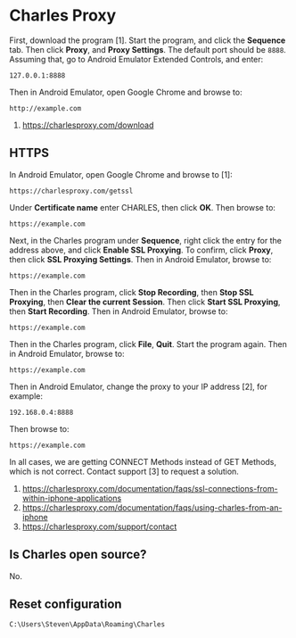 # Charles Proxy

First, download the program [1]. Start the program, and click the **Sequence**
tab. Then click **Proxy**, and **Proxy Settings**. The default port should be
`8888`. Assuming that, go to Android Emulator Extended Controls, and enter:

~~~
127.0.0.1:8888
~~~

Then in Android Emulator, open Google Chrome and browse to:

~~~
http://example.com
~~~

1. https://charlesproxy.com/download

## HTTPS

In Android Emulator, open Google Chrome and browse to [1]:

~~~
https://charlesproxy.com/getssl
~~~

Under **Certificate name** enter CHARLES, then click **OK**. Then browse to:

~~~
https://example.com
~~~

Next, in the Charles program under **Sequence**, right click the entry for the
address above, and click **Enable SSL Proxying**. To confirm, click **Proxy**,
then click **SSL Proxying Settings**. Then in Android Emulator, browse to:

~~~
https://example.com
~~~

Then in the Charles program, click **Stop Recording**, then **Stop SSL
Proxying**, then **Clear the current Session**. Then click **Start SSL
Proxying**, then **Start Recording**. Then in Android Emulator, browse to:

~~~
https://example.com
~~~

Then in the Charles program, click **File**, **Quit**. Start the program again.
Then in Android Emulator, browse to:

~~~
https://example.com
~~~

Then in Android Emulator, change the proxy to your IP address [2], for example:

~~~
192.168.0.4:8888
~~~

Then browse to:

~~~
https://example.com
~~~

In all cases, we are getting CONNECT Methods instead of GET Methods, which is
not correct. Contact support [3] to request a solution.

1. https://charlesproxy.com/documentation/faqs/ssl-connections-from-within-iphone-applications
2. https://charlesproxy.com/documentation/faqs/using-charles-from-an-iphone
3. https://charlesproxy.com/support/contact

## Is Charles open source?

No.

## Reset configuration

~~~
C:\Users\Steven\AppData\Roaming\Charles
~~~
